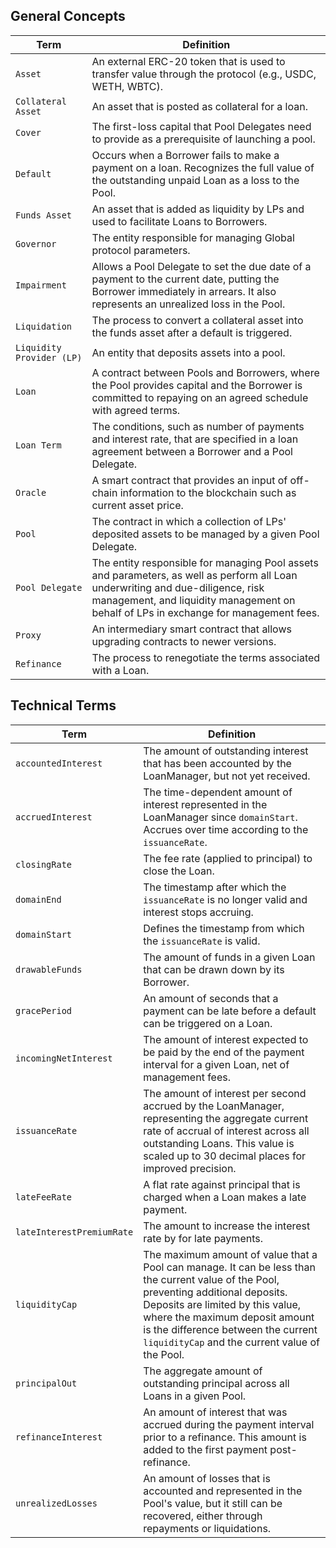 ## General Concepts

| Term | Definition |
|-|-|
| `Asset` | An external ERC-20 token that is used to transfer value through the protocol (e.g., USDC, WETH, WBTC). |
| `Collateral Asset` | An asset that is posted as collateral for a loan. |
| `Cover` | The first-loss capital that Pool Delegates need to provide as a prerequisite of launching a pool. |
| `Default` | Occurs when a Borrower fails to make a payment on a loan. Recognizes the full value of the outstanding unpaid Loan as a loss to the Pool. |
| `Funds Asset` | An asset that is added as liquidity by LPs and used to facilitate Loans to Borrowers. |
| `Governor` | The entity responsible for managing Global protocol parameters. |
| `Impairment` | Allows a Pool Delegate to set the due date of a payment to the current date, putting the Borrower immediately in arrears. It also represents an unrealized loss in the Pool. |
| `Liquidation` | The process to convert a collateral asset into the funds asset after a default is triggered. |
| `Liquidity Provider (LP)` | An entity that deposits assets into a pool. |
| `Loan` | A contract between Pools and Borrowers, where the Pool provides capital and the Borrower is committed to repaying on an agreed schedule with agreed terms. |
| `Loan Term` | The conditions, such as number of payments and interest rate, that are specified in a loan agreement between a Borrower and a Pool Delegate. |
| `Oracle` | A smart contract that provides an input of off-chain information to the blockchain such as current asset price. |
| `Pool` | The contract in which a collection of LPs' deposited assets to be managed by a given Pool Delegate. |
| `Pool Delegate` | The entity responsible for managing Pool assets and parameters, as well as perform all Loan underwriting and due-diligence, risk management, and liquidity management on behalf of LPs in exchange for management fees. |
| `Proxy` | An intermediary smart contract that allows upgrading contracts to newer versions. |
| `Refinance` | The process to renegotiate the terms associated with a Loan. |

## Technical Terms

| Term | Definition |
|-|-|
| `accountedInterest` | The amount of outstanding interest that has been accounted by the LoanManager, but not yet received. |
| `accruedInterest` | The time-dependent amount of interest represented in the LoanManager since `domainStart`. Accrues over time according to the `issuanceRate`. |
| `closingRate` | The fee rate (applied to principal) to close the Loan. |
| `domainEnd` | The timestamp after which the `issuanceRate` is no longer valid and interest stops accruing. |
| `domainStart` | Defines the timestamp from which the `issuanceRate` is valid. |
| `drawableFunds` | The amount of funds in a given Loan that can be drawn down by its Borrower. |
| `gracePeriod` | An amount of seconds that a payment can be late before a default can be triggered on a Loan. |
| `incomingNetInterest` | The amount of interest expected to be paid by the end of the payment interval for a given Loan, net of management fees. |
| `issuanceRate` | The amount of interest per second accrued by the LoanManager, representing the aggregate current rate of accrual of interest across all outstanding Loans. This value is scaled up to 30 decimal places for improved precision. |
| `lateFeeRate` | A flat rate against principal that is charged when a Loan makes a late payment. |
| `lateInterestPremiumRate` | The amount to increase the interest rate by for late payments. |
| `liquidityCap` | The maximum amount of value that a Pool can manage. It can be less than the current value of the Pool, preventing additional deposits. Deposits are limited by this value, where the maximum deposit amount is the difference between the current `liquidityCap` and the current value of the Pool. |
| `principalOut` | The aggregate amount of outstanding principal across all Loans in a given Pool. |
| `refinanceInterest` | An amount of interest that was accrued during the payment interval prior to a refinance. This amount is added to the first payment post-refinance. |
| `unrealizedLosses` | An amount of losses that is accounted and represented in the Pool's value, but it still can be recovered, either through repayments or liquidations. |

